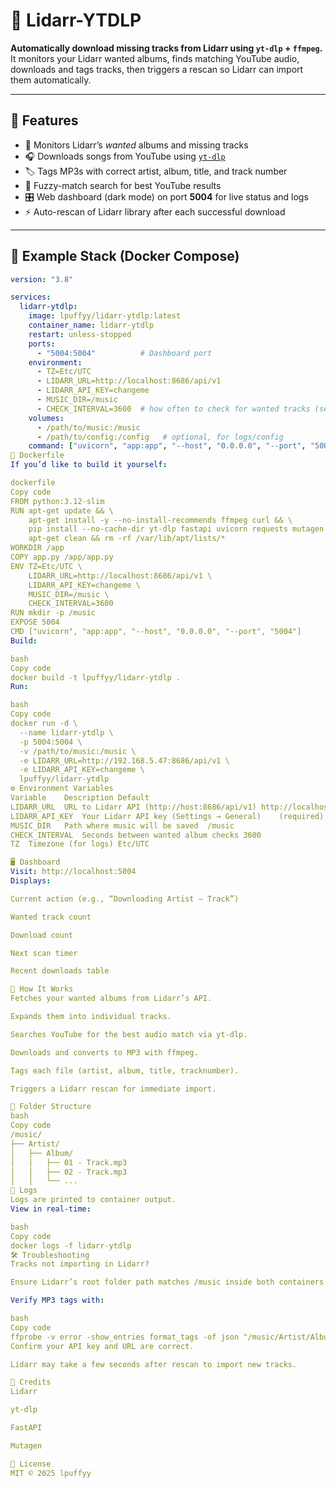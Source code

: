 # 🎵 Lidarr-YTDLP
**Automatically download missing tracks from Lidarr using `yt-dlp` + `ffmpeg`.**  
It monitors your Lidarr wanted albums, finds matching YouTube audio, downloads and tags tracks, then triggers a rescan so Lidarr can import them automatically.

---

## 🚀 Features
- 🔁 Monitors Lidarr’s *wanted* albums and missing tracks  
- 🎧 Downloads songs from YouTube using [`yt-dlp`](https://github.com/yt-dlp/yt-dlp)  
- 🏷️ Tags MP3s with correct artist, album, title, and track number  
- 🧠 Fuzzy-match search for best YouTube results  
- 🎛️ Web dashboard (dark mode) on port **5004** for live status and logs  
- ⚡ Auto-rescan of Lidarr library after each successful download  

---

## 🧩 Example Stack (Docker Compose)
```yaml
version: "3.8"

services:
  lidarr-ytdlp:
    image: lpuffyy/lidarr-ytdlp:latest
    container_name: lidarr-ytdlp
    restart: unless-stopped
    ports:
      - "5004:5004"          # Dashboard port
    environment:
      - TZ=Etc/UTC
      - LIDARR_URL=http://localhost:8686/api/v1
      - LIDARR_API_KEY=changeme
      - MUSIC_DIR=/music
      - CHECK_INTERVAL=3600  # how often to check for wanted tracks (seconds)
    volumes:
      - /path/to/music:/music
      - /path/to/config:/config   # optional, for logs/config
    command: ["uvicorn", "app:app", "--host", "0.0.0.0", "--port", "5004"]
🐳 Dockerfile
If you’d like to build it yourself:

dockerfile
Copy code
FROM python:3.12-slim
RUN apt-get update && \
    apt-get install -y --no-install-recommends ffmpeg curl && \
    pip install --no-cache-dir yt-dlp fastapi uvicorn requests mutagen && \
    apt-get clean && rm -rf /var/lib/apt/lists/*
WORKDIR /app
COPY app.py /app/app.py
ENV TZ=Etc/UTC \
    LIDARR_URL=http://localhost:8686/api/v1 \
    LIDARR_API_KEY=changeme \
    MUSIC_DIR=/music \
    CHECK_INTERVAL=3600
RUN mkdir -p /music
EXPOSE 5004
CMD ["uvicorn", "app:app", "--host", "0.0.0.0", "--port", "5004"]
Build:

bash
Copy code
docker build -t lpuffyy/lidarr-ytdlp .
Run:

bash
Copy code
docker run -d \
  --name lidarr-ytdlp \
  -p 5004:5004 \
  -v /path/to/music:/music \
  -e LIDARR_URL=http://192.168.5.47:8686/api/v1 \
  -e LIDARR_API_KEY=changeme \
  lpuffyy/lidarr-ytdlp
⚙️ Environment Variables
Variable	Description	Default
LIDARR_URL	URL to Lidarr API (http://host:8686/api/v1)	http://localhost:8686/api/v1
LIDARR_API_KEY	Your Lidarr API key (Settings → General)	(required)
MUSIC_DIR	Path where music will be saved	/music
CHECK_INTERVAL	Seconds between wanted album checks	3600
TZ	Timezone (for logs)	Etc/UTC

🖥️ Dashboard
Visit: http://localhost:5004
Displays:

Current action (e.g., “Downloading Artist – Track”)

Wanted track count

Download count

Next scan timer

Recent downloads table

🧠 How It Works
Fetches your wanted albums from Lidarr’s API.

Expands them into individual tracks.

Searches YouTube for the best audio match via yt-dlp.

Downloads and converts to MP3 with ffmpeg.

Tags each file (artist, album, title, tracknumber).

Triggers a Lidarr rescan for immediate import.

📂 Folder Structure
bash
Copy code
/music/
├── Artist/
│   ├── Album/
│   │   ├── 01 - Track.mp3
│   │   ├── 02 - Track.mp3
│   │   └── ...
🧾 Logs
Logs are printed to container output.
View in real-time:

bash
Copy code
docker logs -f lidarr-ytdlp
🛠️ Troubleshooting
Tracks not importing in Lidarr?

Ensure Lidarr’s root folder path matches /music inside both containers.

Verify MP3 tags with:

bash
Copy code
ffprobe -v error -show_entries format_tags -of json "/music/Artist/Album/Track.mp3"
Confirm your API key and URL are correct.

Lidarr may take a few seconds after rescan to import new tracks.

🧡 Credits
Lidarr

yt-dlp

FastAPI

Mutagen

📜 License
MIT © 2025 lpuffyy
